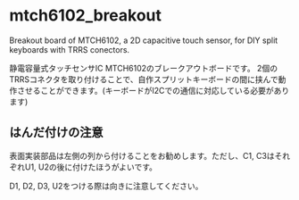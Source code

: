 # mtch6102_breakout
Breakout board of MTCH6102, a 2D capacitive touch sensor, for DIY split keyboards with TRRS conectors.

静電容量式タッチセンサIC MTCH6102のブレークアウトボードです。
2個のTRRSコネクタを取り付けることで、自作スプリットキーボードの間に挟んで動作させることができます。(キーボードがI2Cでの通信に対応している必要があります)

## はんだ付けの注意

表面実装部品は左側の列から付けることをお勧めします。ただし、C1, C3はそれぞれU1, U2の後に付けたほうがよいです。

D1, D2, D3, U2をつける際は向きに注意してください。
